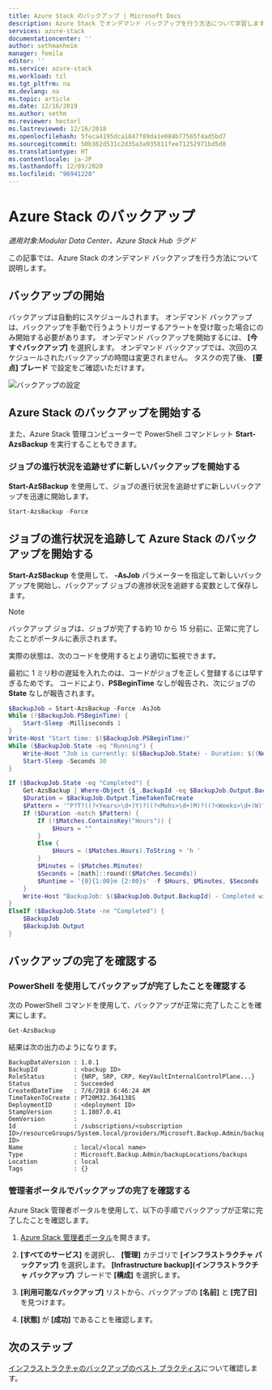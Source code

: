 ```yaml
---
title: Azure Stack のバックアップ | Microsoft Docs
description: Azure Stack でオンデマンド バックアップを行う方法について学習します。
services: azure-stack
documentationcenter: ''
author: sethmanheim
manager: femila
editor: ''
ms.service: azure-stack
ms.workload: tzl
ms.tgt_pltfrm: na
ms.devlang: na
ms.topic: article
ms.date: 12/16/2019
ms.author: sethm
ms.reviewer: hectorl
ms.lastreviewed: 12/16/2018
ms.openlocfilehash: 5feca4195dca1847f89da1e084b77565f4ad5bd7
ms.sourcegitcommit: 50b362d531c2d35a3a935811fee71252971bd5d8
ms.translationtype: HT
ms.contentlocale: ja-JP
ms.lasthandoff: 12/09/2020
ms.locfileid: "96941228"
---
```

# <a name="back-up-azure-stack"></a>Azure Stack のバックアップ

*適用対象:Modular Data Center、Azure Stack Hub ラグド*

この記事では、Azure Stack のオンデマンド バックアップを行う方法について説明します。

## <a name="start-backup"></a>バックアップの開始

バックアップは自動的にスケジュールされます。 オンデマンド バックアップは、バックアップを手動で行うようトリガーするアラートを受け取った場合にのみ開始する必要があります。 オンデマンド バックアップを開始するには、 **[今すぐバックアップ]** を選択します。 オンデマンド バックアップでは、次回のスケジュールされたバックアップの時間は変更されません。 タスクの完了後、 **[要点] ブレード** で設定をご確認いただけます。

![バックアップの設定](media/azure-stack-backup-back-up-azure-stack-tzl/on-demand-backup.png)

## <a name="start-azure-stack-backup"></a>Azure Stack のバックアップを開始する

また、Azure Stack 管理コンピューターで PowerShell コマンドレット **Start-AzsBackup** を実行することもできます。

### <a name="start-a-new-backup-without-job-progress-tracking"></a>ジョブの進行状況を追跡せずに新しいバックアップを開始する

**Start-AzSBackup** を使用して、ジョブの進行状況を追跡せずに新しいバックアップを迅速に開始します。

```powershell
Start-AzsBackup -Force
```

## <a name="start-azure-stack-backup-with-job-progress-tracking"></a>ジョブの進行状況を追跡して Azure Stack のバックアップを開始する

**Start-AzSBackup** を使用して、 **-AsJob** パラメーターを指定して新しいバックアップを開始し、バックアップ ジョブの進捗状況を追跡する変数として保存します。

> [!NOTE]
> バックアップ ジョブは、ジョブが完了する約 10 から 15 分前に、正常に完了したことがポータルに表示されます。
>
> 実際の状態は、次のコードを使用するとより適切に監視できます。

最初に 1 ミリ秒の遅延を入れたのは、コードがジョブを正しく登録するには早すぎるためです。 コードにより、**PSBeginTime** なしが報告され、次にジョブの **State** なしが報告されます。

```powershell
$BackupJob = Start-AzsBackup -Force -AsJob
While (!$BackupJob.PSBeginTime) {
    Start-Sleep -Milliseconds 1
}
Write-Host "Start time: $($BackupJob.PSBeginTime)"
While ($BackupJob.State -eq "Running") {
    Write-Host "Job is currently: $($BackupJob.State) - Duration: $((New-TimeSpan -Start ($BackupJob.PSBeginTime) -End (Get-Date)).ToString().Split(".")[0])"
    Start-Sleep -Seconds 30
}

If ($BackupJob.State -eq "Completed") {
    Get-AzsBackup | Where-Object {$_.BackupId -eq $BackupJob.Output.BackupId}
    $Duration = $BackupJob.Output.TimeTakenToCreate
    $Pattern = '^P?T?((?<Years>\d+)Y)?((?<Mohs>\d+)M)?((?<Weeks>\d+)W)?((?<Days>\d+)D)?(T((?<Hours>\d+)H)?((?<Minutes>\d+)M)?((?<Seconds>\d*(\.)?\d*)S)?)$'
    If ($Duration -match $Pattern) {
        If (!$Matches.ContainsKey("Hours")) {
            $Hours = ""
        } 
        Else {
            $Hours = ($Matches.Hours).ToString + 'h '
        }
        $Minutes = ($Matches.Minutes)
        $Seconds = [math]::round(($Matches.Seconds))
        $Runtime = '{0}{1:00}m {2:00}s' -f $Hours, $Minutes, $Seconds
    }
    Write-Host "BackupJob: $($BackupJob.Output.BackupId) - Completed with Status: $($BackupJob.Output.Status) - It took: $($Runtime) to run" -ForegroundColor Green
}
ElseIf ($BackupJob.State -ne "Completed") {
    $BackupJob
    $BackupJob.Output
}
```

## <a name="confirm-backup-has-completed"></a>バックアップの完了を確認する

### <a name="confirm-backup-has-completed-using-powershell"></a>PowerShell を使用してバックアップが完了したことを確認する

次の PowerShell コマンドを使用して、バックアップが正常に完了したことを確実にします。

```powershell
Get-AzsBackup
```

結果は次の出力のようになります。

```shell
BackupDataVersion : 1.0.1
BackupId          : <backup ID>
RoleStatus        : {NRP, SRP, CRP, KeyVaultInternalControlPlane...}
Status            : Succeeded
CreatedDateTime   : 7/6/2018 6:46:24 AM
TimeTakenToCreate : PT20M32.364138S
DeploymentID      : <deployment ID>
StampVersion      : 1.1807.0.41
OemVersion        : 
Id                : /subscriptions/<subscription ID>/resourceGroups/System.local/providers/Microsoft.Backup.Admin/backupLocations/local/backups/<backup ID>
Name              : local/<local name>
Type              : Microsoft.Backup.Admin/backupLocations/backups
Location          : local
Tags              : {}
```

### <a name="confirm-backup-has-completed-in-the-administrator-portal"></a>管理者ポータルでバックアップの完了を確認する

Azure Stack 管理者ポータルを使用して、以下の手順でバックアップが正常に完了したことを確認します。

1. [Azure Stack 管理者ポータル](../../operator/azure-stack-manage-portals.md)を開きます。

2. **[すべてのサービス]** を選択し、 **[管理]** カテゴリで **[インフラストラクチャ バックアップ]** を選択します。 **[Infrastructure backup]\(インフラストラクチャ バックアップ\)** ブレードで **[構成]** を選択します。

3. **[利用可能なバックアップ]** リストから、バックアップの **[名前]** と **[完了日]** を見つけます。

4. **[状態]** が **[成功]** であることを確認します。

## <a name="next-steps"></a>次のステップ

[インフラストラクチャのバックアップのベスト プラクティス](azure-stack-backup-best-practices-tzl.md)について確認します。

